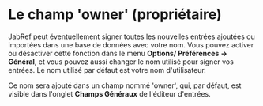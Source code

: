 Le champ 'owner' (propriétaire)
===============================

JabRef peut éventuellement signer toutes les nouvelles entrées ajoutées ou importées dans une base de données avec votre nom. Vous pouvez activer ou désactiver cette fonction dans le menu **Options/ Préférences -&gt; Général**, et vous pouvez aussi changer le nom utilisé pour signer vos entrées. Le nom utilisé par défaut est votre nom d'utilisateur.

Ce nom sera ajouté dans un champ nommé 'owner', qui, par défaut, est visible dans l'onglet **Champs Généraux** de l'éditeur d'entrées.
